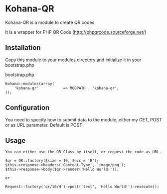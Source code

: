 Kohana-QR
============

Kohana-QR is a module to create QR codes.

It is a wrapper for PHP QR Code (http://phpqrcode.sourceforge.net/)


Installation
-----

Copy this module to your modules directory and initialize it in your bootstrap.php

bootstrap.php

	Kohana::modules(array(
        'kohana-qr'           => MODPATH . 'kohana-qr',
    ));


Configuration
-----

You need to specify how to submit data to the module, either my GET, POST or as URL parameter.
Default is POST

Usage
-----
    
    You can either use the QR Class by itself, or request the code as URL.
    
    $qr = QR::factory($size = 10, $ecc = 'H');
    $this->response->headers('Content-Type', 'image/png');
    $this->response->body($qr->render('Hello World!'));
    
    or
    
    Request::factory('qr/10/H')->post('text', 'Hello World!')->execute();